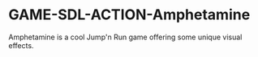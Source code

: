 # GAME-SDL-ACTION-Amphetamine
Amphetamine is a cool Jump'n Run game offering some unique visual effects.
